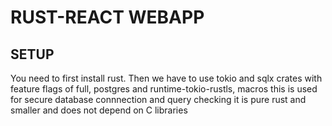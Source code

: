 # RUST-REACT WEBAPP
## SETUP 
You need to first install rust.
Then we have to use tokio and sqlx crates with feature flags of full, postgres and runtime-tokio-rustls, macros this is used for secure database connnection and query checking it is pure rust and smaller and does not depend on C libraries
